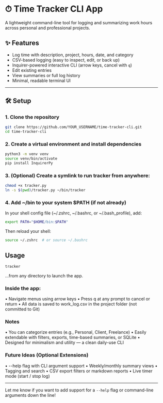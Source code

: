 # ⏱ Time Tracker CLI App

A lightweight command-line tool for logging and summarizing work hours across personal and professional projects.

## ✨ Features

- Log time with description, project, hours, date, and category
- CSV-based logging (easy to inspect, edit, or back up)
- Inquirer-powered interactive CLI (arrow keys, cancel with `q`)
- Edit existing entries
- View summaries or full log history
- Minimal, readable terminal UI

---

## 🛠 Setup

### 1. Clone the repository

```bash
git clone https://github.com/YOUR_USERNAME/time-tracker-cli.git
cd time-tracker-cli
```

### 2. Create a virtual environment and install dependencies

```bash
python3 -m venv venv
source venv/bin/activate
pip install InquirerPy
```

### 3. (Optional) Create a symlink to run tracker from anywhere:

```bash
chmod +x tracker.py
ln -s $(pwd)/tracker.py ~/bin/tracker
```

### 4. Add ~/bin to your system $PATH (if not already)

In your shell config file (~/.zshrc, ~/.bashrc, or ~/.bash_profile), add:

```bash
export PATH="$HOME/bin:$PATH"
```

Then reload your shell:

```bash
source ~/.zshrc  # or source ~/.bashrc
```

## Usage

```bash
tracker
```

…from any directory to launch the app.

### Inside the app:

• Navigate menus using arrow keys
• Press q at any prompt to cancel or return
• All data is saved to work_log.csv in the project folder (not committed to Git)

### Notes

• You can categorize entries (e.g., Personal, Client, Freelance)
• Easily extendable with filters, exports, time-based summaries, or SQLite
• Designed for minimalism and utility — a clean daily-use CLI

### Future Ideas (Optional Extensions)

• --help flag with CLI argument support
• Weekly/monthly summary views
• Tagging and search
• CSV export filters or markdown reports
• Live timer mode (start / stop log)

---

Let me know if you want to add support for a `--help` flag or command-line arguments down the line!
